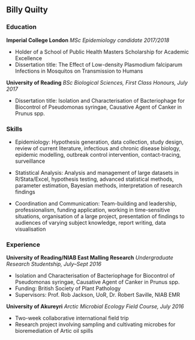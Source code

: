 ## Billy Quilty

### Education
**Imperial College London**
_MSc Epidemiology candidate 2017/2018_
- Holder of a School of Public Health Masters Scholarship for Academic Excellence
- Dissertation title: The Effect of Low-density Plasmodium falciparum Infections in Mosquitos on Transmission to Humans

**University of Reading**
_BSc Biological Sciences, First Class Honours, July 2017_
- Dissertation title: Isolation and Characterisation of Bacteriophage for Biocontrol of Pseudomonas syringae, Causative Agent of Canker in Prunus spp.

### Skills
- Epidemiology: Hypothesis generation, data collection, study design, review of current literature, infectious and chronic disease biology, epidemic modelling, outbreak control intervention, contact-tracing, surveillance

- Statistical Analysis: Analysis and management of large datasets in R/Stata/Excel, hypothesis testing, advanced statistical methods, parameter estimation, Bayesian methods, interpretation of research findings

- Coordination and Communication: Team-building and leadership, professionalism, funding application, working in time-sensitive situations, organisation of a large project, presentation of findings to audiences of varying subject knowledge, report writing, data visualisation

### Experience
**University of Reading/NIAB East Malling Research**
_Undergraduate Research Studentship, July–Sept 2016_        
- Isolation and Characterisation of Bacteriophage for Biocontrol of Pseudomonas syringae, Causative Agent of Canker in Prunus spp.
- Funding: British Society of Plant Pathology
- Supervisors: Prof. Rob Jackson, UoR, Dr. Robert Saville, NIAB EMR

**University of Akureyri**
_Arctic Microbial Ecology Field Course, July 2016_            
- Two-week collaborative international field trip
- Research project involving sampling and cultivating microbes for bioremediation of Artic oil spills
